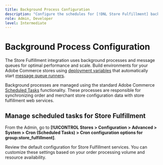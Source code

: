 ```yaml
---
title: Background Process Configuration
description: "Configure the schedules for [!DNL Store Fulfillment] background processes used in synchronizing data with the fulfillment services."
role: Admin, Developer
level: Intermediate
---
```


# Background Process Configuration

The Store Fulfillment integration uses background processes and message queues for optimal performance and scale. Build environments for your Adobe Commerce stores using [deployment variables](https://experienceleague.adobe.com/en/docs/commerce-cloud-service/user-guide/configure/env/stage/variables-deploy#cron_consumers_runner) that automatically start [message queue runners](https://experienceleague.adobe.com/en/docs/commerce-operations/configuration-guide/message-queues/message-queue-framework).

Background processes are managed using the standard Adobe Commerce [Scheduled Tasks](https://experienceleague.adobe.com/en/docs/commerce-admin/systems/tools/cron) functionality. These processes are responsible for synchronizing order and merchant store configuration data with store fulfillment web services.

## Manage scheduled tasks for Store Fulfillment

From the Admin, go to **[!UICONTROL Stores > Configuration > Advanced > System > Cron (Scheduled Tasks) > Cron configuration options for group:store_fulfillment]**.

Review the default configuration for Store Fulfillment services. You can customize these settings based on your order processing volume and resource availability.
